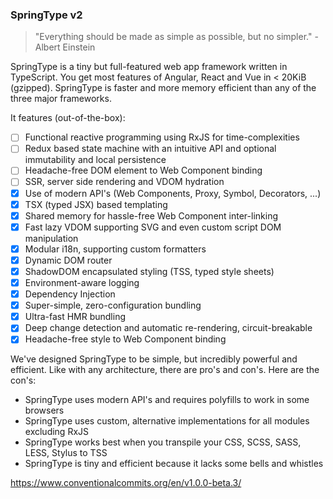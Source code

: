 ### SpringType v2

> "Everything should be made as simple as possible, but no simpler." - Albert Einstein

SpringType is a tiny but full-featured web app framework written in TypeScript.
You get most features of Angular, React and Vue in < 20KiB (gzipped).
SpringType is faster and more memory efficient than any of the three major frameworks.

It features (out-of-the-box):

- [ ] Functional reactive programming using RxJS for time-complexities
- [ ] Redux based state machine with an intuitive API and optional immutability and local persistence
- [ ] Headache-free DOM element to Web Component binding
- [ ] SSR, server side rendering and VDOM hydration
- [x] Use of modern API's (Web Components, Proxy, Symbol, Decorators, ...)
- [x] TSX (typed JSX) based templating
- [x] Shared memory for hassle-free Web Component inter-linking
- [x] Fast lazy VDOM supporting SVG and even custom script DOM manipulation
- [x] Modular i18n, supporting custom formatters
- [x] Dynamic DOM router
- [x] ShadowDOM encapsulated styling (TSS, typed style sheets)
- [x] Environment-aware logging
- [x] Dependency Injection
- [x] Super-simple, zero-configuration bundling
- [x] Ultra-fast HMR bundling
- [x] Deep change detection and automatic re-rendering, circuit-breakable
- [x] Headache-free style to Web Component binding

We've designed SpringType to be simple, but incredibly powerful and efficient.
Like with any architecture, there are pro's and con's. Here are the con's:

- SpringType uses modern API's and requires polyfills to work in some browsers
- SpringType uses custom, alternative implementations for all modules excluding RxJS
- SpringType works best when you transpile your CSS, SCSS, SASS, LESS, Stylus to TSS
- SpringType is tiny and efficient because it lacks some bells and whistles

https://www.conventionalcommits.org/en/v1.0.0-beta.3/
